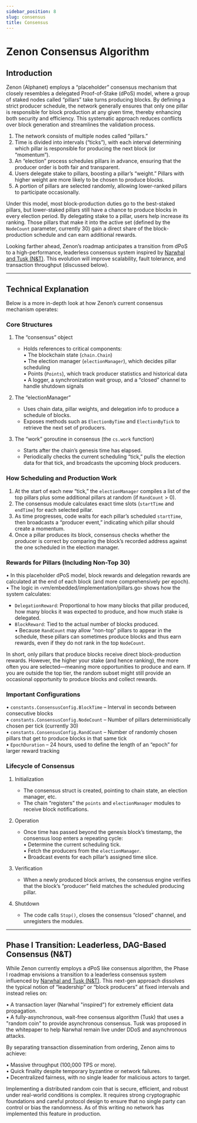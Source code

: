 ```yaml
---
sidebar_position: 8
slug: consensus
title: Consensus
---
```


# Zenon Consensus Algorithm

## Introduction

Zenon (Alphanet) employs a “placeholder” consensus mechanism that closely resembles a delegated Proof-of-Stake (dPoS) model, where a group of staked nodes called “pillars” take turns producing blocks. By defining a strict producer schedule, the network generally ensures that only one pillar is responsible for block production at any given time, thereby enhancing both security and efficiency. This systematic approach reduces conflicts over block generation and streamlines the validation process.

1. The network consists of multiple nodes called “pillars.”  
2. Time is divided into intervals (“ticks”), with each interval determining which pillar is responsible for producing the next block (or “momentum”).  
3. An “election” process schedules pillars in advance, ensuring that the producer order is both fair and transparent.  
4. Users delegate stake to pillars, boosting a pillar’s “weight.” Pillars with higher weight are more likely to be chosen to produce blocks.  
5. A portion of pillars are selected randomly, allowing lower-ranked pillars to participate occasionally.

Under this model, most block-production duties go to the best-staked pillars, but lower-staked pillars still have a chance to produce blocks in every election period. By delegating stake to a pillar, users help increase its ranking. Those pillars that make it into the active set (defined by the `NodeCount` parameter, currently 30) gain a direct share of the block-production schedule and can earn additional rewards.

Looking farther ahead, Zenon’s roadmap anticipates a transition from dPoS to a high-performance, leaderless consensus system inspired by [Narwhal and Tusk (N&T)](https://arxiv.org/pdf/2105.11827). This evolution will improve scalability, fault tolerance, and transaction throughput (discussed below).

---

## Technical Explanation

Below is a more in-depth look at how Zenon’s current consensus mechanism operates:

### Core Structures

1. The “consensus” object  
   - Holds references to critical components:  
     • The blockchain state (`chain.Chain`)  
     • The election manager (`electionManager`), which decides pillar scheduling  
     • Points (`Points`), which track producer statistics and historical data  
     • A logger, a synchronization wait group, and a “closed” channel to handle shutdown signals  

2. The “electionManager”  
   - Uses chain data, pillar weights, and delegation info to produce a schedule of blocks.  
   - Exposes methods such as `ElectionByTime` and `ElectionByTick` to retrieve the next set of producers.

3. The “work” goroutine in consensus (the `cs.work` function)  
   - Starts after the chain’s genesis time has elapsed.  
   - Periodically checks the current scheduling “tick,” pulls the election data for that tick, and broadcasts the upcoming block producers.

### How Scheduling and Production Work

1. At the start of each new “tick,” the `electionManager` compiles a list of the top pillars plus some additional pillars at random (if `RandCount` > 0).  
2. The consensus module calculates exact time slots (`startTime` and `endTime`) for each selected pillar.  
3. As time progresses, code waits for each pillar’s scheduled `startTime`, then broadcasts a “producer event,” indicating which pillar should create a momentum.  
4. Once a pillar produces its block, consensus checks whether the producer is correct by comparing the block’s recorded address against the one scheduled in the election manager.

### Rewards for Pillars (Including Non-Top 30)

• In this placeholder dPoS model, block rewards and delegation rewards are calculated at the end of each block (and more comprehensively per epoch).  
• The logic in ‹vm/embedded/implementation/pillars.go› shows how the system calculates:  
  - `DelegationReward`: Proportional to how many blocks that pillar produced, how many blocks it was expected to produce, and how much stake is delegated.  
  - `BlockReward`: Tied to the actual number of blocks produced.  
• Because `RandCount` may allow “non-top” pillars to appear in the schedule, these pillars can sometimes produce blocks and thus earn rewards, even if they do not rank in the top `NodeCount`.

In short, only pillars that produce blocks receive direct block-production rewards. However, the higher your stake (and hence ranking), the more often you are selected—meaning more opportunities to produce and earn. If you are outside the top tier, the random subset might still provide an occasional opportunity to produce blocks and collect rewards.

### Important Configurations

• `constants.ConsensusConfig.BlockTime` – Interval in seconds between consecutive blocks  
• `constants.ConsensusConfig.NodeCount` – Number of pillars deterministically chosen per tick (currently 30)  
• `constants.ConsensusConfig.RandCount` – Number of randomly chosen pillars that get to produce blocks in that same tick  
• `EpochDuration` – 24 hours, used to define the length of an “epoch” for larger reward tracking  

### Lifecycle of Consensus

1. Initialization  
   - The consensus struct is created, pointing to chain state, an election manager, etc.  
   - The chain “registers” the `points` and `electionManager` modules to receive block notifications.  

2. Operation  
   - Once time has passed beyond the genesis block’s timestamp, the consensus loop enters a repeating cycle:  
     • Determine the current scheduling tick.  
     • Fetch the producers from the `electionManager`.  
     • Broadcast events for each pillar’s assigned time slice.  

3. Verification  
   - When a newly produced block arrives, the consensus engine verifies that the block’s “producer” field matches the scheduled producing pillar.  

4. Shutdown  
   - The code calls `Stop()`, closes the consensus “closed” channel, and unregisters the modules.

---

## Phase I Transition: Leaderless, DAG-Based Consensus (N&T)

While Zenon currently employs a dPoS like consensus algorithm, the Phase I roadmap envisions a transition to a leaderless consensus system influenced by [Narwhal and Tusk (N&T)](https://arxiv.org/pdf/2105.11827). This next-gen approach dissolves the typical notion of “leadership” or “block producers” at fixed intervals and instead relies on:

• A transaction layer (Narwhal "inspired") for extremely efficient data propagation.  
• A fully-asynchronous, wait-free consensus algorithm (Tusk) that uses a "random coin" to provide asynchronous consensus. Tusk was proposed in the whitepaper to help Narwhal remain live under DDoS and asynchronous attacks.

By separating transaction dissemination from ordering, Zenon aims to achieve:

• Massive throughput (100,000 TPS or more).  
• Quick finality despite temporary byzantine or network failures.  
• Decentralized fairness, with no single leader for malicious actors to target.

Implementing a distributed random coin that is secure, efficient, and robust under real-world conditions is complex. It requires strong cryptographic foundations and careful protocol design to ensure that no single party can control or bias the randomness. As of this writing no network has implemented this feature in production.